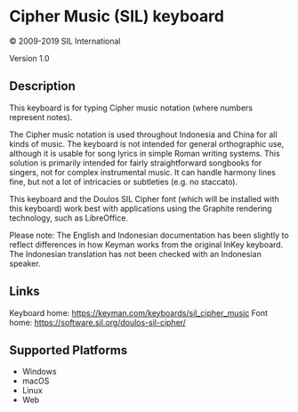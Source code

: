 Cipher Music (SIL) keyboard
===========================

© 2009-2019 SIL International

Version 1.0

Description
-----------

This keyboard is for typing Cipher music notation (where numbers 
represent notes).

The Cipher music notation is used throughout Indonesia and China 
for all kinds of music. The keyboard is not intended for general 
orthographic use, although it is usable for song lyrics in simple 
Roman writing systems. This solution is primarily intended for 
fairly straightforward songbooks for singers, not for complex 
instrumental music. It can handle harmony lines fine, but not a 
lot of intricacies or subtleties (e.g. no staccato).

This keyboard and the Doulos SIL Cipher font (which will be installed
with this keyboard) work best with applications using the Graphite 
rendering technology, such as LibreOffice.

Please note: The English and Indonesian documentation has been slightly
to reflect differences in how Keyman works from the original InKey keyboard.
The Indonesian translation has not been checked with an Indonesian speaker. 

Links
-----
Keyboard home: https://keyman.com/keyboards/sil_cipher_music
Font home: https://software.sil.org/doulos-sil-cipher/

Supported Platforms
-------------------
 * Windows
 * macOS
 * Linux
 * Web
